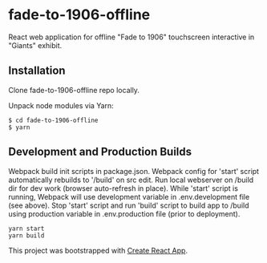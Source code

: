# fade-to-1906-offline
React web application for offline "Fade to 1906" touchscreen interactive in "Giants"
exhibit.

## Installation

Clone fade-to-1906-offline repo locally.

Unpack node modules via Yarn:

```
$ cd fade-to-1906-offline
$ yarn
```

## Development and Production Builds

Webpack build init scripts in package.json. Webpack config for 'start' script
automatically rebuilds to '/build' on src edit. Run local webserver on /build
dir for dev work (browser auto-refresh in place). While 'start' script is
running, Webpack will use development variable in .env.development file (see
  above). Stop 'start' script and run 'build' script to build app to /build
  using production variable in .env.production file (prior to deployment).

```
yarn start
yarn build
```

This project was bootstrapped with [Create React App](https://github.com/facebookincubator/create-react-app).
